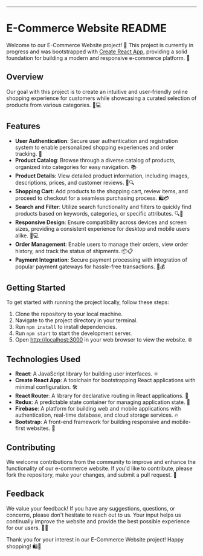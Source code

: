 

---

# E-Commerce Website README

Welcome to our E-Commerce Website project! 🎉 This project is currently in progress and was bootstrapped with [Create React App](https://github.com/facebook/create-react-app), providing a solid foundation for building a modern and responsive e-commerce platform. 🚀

## Overview

Our goal with this project is to create an intuitive and user-friendly online shopping experience for customers while showcasing a curated selection of products from various categories. 🛒💻

## Features

- **User Authentication**: Secure user authentication and registration system to enable personalized shopping experiences and order tracking. 🔐
- **Product Catalog**: Browse through a diverse catalog of products, organized into categories for easy navigation. 📚
- **Product Details**: View detailed product information, including images, descriptions, prices, and customer reviews. 📝🔍
- **Shopping Cart**: Add products to the shopping cart, review items, and proceed to checkout for a seamless purchasing process. 🛍️💳
- **Search and Filter**: Utilize search functionality and filters to quickly find products based on keywords, categories, or specific attributes. 🔍🔖
- **Responsive Design**: Ensure compatibility across devices and screen sizes, providing a consistent experience for desktop and mobile users alike. 📱💻
- **Order Management**: Enable users to manage their orders, view order history, and track the status of shipments. 📦📋
- **Payment Integration**: Secure payment processing with integration of popular payment gateways for hassle-free transactions. 💸💰

## Getting Started

To get started with running the project locally, follow these steps:

1. Clone the repository to your local machine.
2. Navigate to the project directory in your terminal.
3. Run `npm install` to install dependencies.
4. Run `npm start` to start the development server.
5. Open [http://localhost:3000](http://localhost:3000) in your web browser to view the website. 🌐

## Technologies Used

- **React**: A JavaScript library for building user interfaces. ⚛️
- **Create React App**: A toolchain for bootstrapping React applications with minimal configuration. 🛠️
- **React Router**: A library for declarative routing in React applications. 🔄
- **Redux**: A predictable state container for managing application state. 🧠
- **Firebase**: A platform for building web and mobile applications with authentication, real-time database, and cloud storage services. 🔥
- **Bootstrap**: A front-end framework for building responsive and mobile-first websites. 🎨

## Contributing

We welcome contributions from the community to improve and enhance the functionality of our e-commerce website. If you'd like to contribute, please fork the repository, make your changes, and submit a pull request. 🤝

## Feedback

We value your feedback! If you have any suggestions, questions, or concerns, please don't hesitate to reach out to us. Your input helps us continually improve the website and provide the best possible experience for our users. 📣📧

Thank you for your interest in our E-Commerce Website project! Happy shopping! 🛍️🌟
